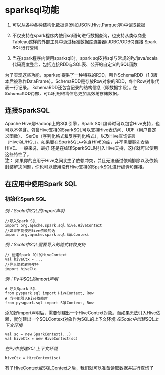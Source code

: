 # sparksql功能
1. 可以从各种各种结构化数据源(例如JSON,Hive,Parquet等)中读取数据  

2. 不仅支持在spark程序内使用sql语句进行数据查询，也支持从类似商业Tableau这样的外部工具中通过标准数据库连接器(JDBC/ODBC)连接
   Spark SQL进行查询  
   
3. 当在spark程序内使用sparksql时，spark sql支持sql与常规的Py/java/scala代码高度整合，包括连接RDD与SQL表、公开的自定义的SQL函数

为了实现这些功能，sparksql提供了一种特殊的RDD，叫作SchemaRDD（1.3版本后被称作DataFrame）。SchemaRDD是存放Row对象的RDD，每个Row对象代表一行记录。
SchemaRDD还包含记录的结构信息（即数据字段）。在SchemaRDD内部，可以利用结构信息更加高效地存储数据。  
## 连接SparkSQL
Apache Hive是Hadoop上的SQL引擎，Spark SQL编译时可以包含Hive支持，也可以不包含。包含Hive支持的SparkSQL可以支持Hive表访问、UDF（用户自定义函数）、
SerDe（序列化格式和反序列化格式），以及Hive查询语言（HiveQL/HQL）。如果要在SparkSQL中包含HIVE的库，并不需要事先安装HIVE。一般来说，最好
还是在编译SparkSQL时引入Hive支持，这样就可以使用这些特性了。  
**注：** 如果你的应用于Hive之间发生了依赖冲突，并且无法通过依赖排除以及依赖封装解决问题，你也可以使用没有Hive支持的SparkSQL进行编译和连接。
## 在应用中使用Spark SQL
### 初始化Spark SQL
*例：Scala中SQL的import声明*
```
//导入Spark SQL
import org.apache.spark.sql.hive.HiveContext
//如果不能使用hive依赖的话
import org.apache.spark.sql.SQLContext
```
*例：Scala中SQL需要导入的隐式转换支持*
```
// 创建Spark SQL的HiveContext
val hiveCtx = ...
//导入隐式转换支持
import hiveCtx._
```
*例：Py中SQL的import声明*
```
# 导入Spark SQL
from pyspark.sql import HiveContext, Row
# 当不能引入Hive依赖时
from pysqpark.sql import SQLContext, Row
```
添加好import声明后，需要创建出一个HiveContext对象。而如果无法引入Hive依赖，就创建出一个SQLContext对象作为SQL的上下文环境
*在Scala中创建SQL上下文环境*
```
val sc = new SparkContext(...)
val hiveCtx = new HiveContext(sc)
```
*在Py中创建SQL上下文环境*
```
hiveCtx = HiveContext(sc)
```
有了HiveContext或SQLContext之后，我们就可以准备读取数据并进行查询了
